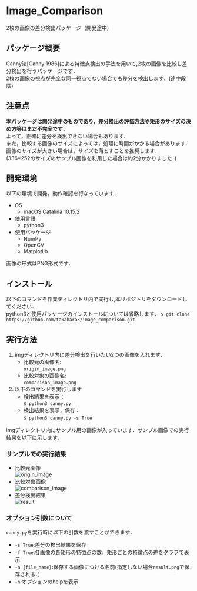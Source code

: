 # Image_Comparison
2枚の画像の差分検出パッケージ（開発途中)  

## パッケージ概要  
Canny法[Canny 1986]による特徴点検出の手法を用いて,2枚の画像を比較し差分検出を行うパッケージです．  
2枚の画像の視点が完全な同一視点でない場合でも差分を検出します．(途中段階)

## 注意点
**本パッケージは開発途中のものであり，差分検出の評価方法や矩形のサイズの決め方等はまだ不完全です．**  
よって，正確に差分を検出できない場合もあります．  
また，比較する画像のサイズによっては，処理に時間がかかる場合があります．画像のサイズが大きい場合は，サイズを落とすことを推奨します．  
(336*252のサイズのサンプル画像を利用した場合は約2分かかりました．)  

## 開発環境
以下の環境で開発，動作確認を行なっています．
* OS
  - macOS Catalina 10.15.2
* 使用言語
  - python3
* 使用パッケージ
  - NumPy
  - OpenCV
  - Matplotlib  

画像の形式はPNG形式です．

## インストール
以下のコマンドを作業ディレクトリ内で実行し,本リポジトリをダウンロードしてください．  
python3と使用パッケージのインストールについては省略します．
`$ git clone https://github.com/takahara3/image_comparison.git`

## 実行方法
1. imgディレクトリ内に差分検出を行いたい2つの画像を入れます．
    - 比較元の画像名:  
    `origin_image.png`
    - 比較対象の画像名:  
    `comparison_image.png`
2. 以下のコマンドを実行します　　
    - 検出結果を表示：  
    `$ python3 canny.py`
    - 検出結果を表示，保存：  
    `$ python3 canny.py -s True`　　

imgディレクトリ内にサンプル用の画像が入っています．サンプル画像での実行結果を以下に示します．  
### サンプルでの実行結果  
* 比較元画像  
![origin_image](https://user-images.githubusercontent.com/49555813/70996972-527b5400-2117-11ea-8045-c8f247f46e3b.png)  
* 比較対象画像  
![comparison_image](https://user-images.githubusercontent.com/49555813/70997028-6f178c00-2117-11ea-9af9-d3e0b8af1b7a.png)  
* 差分検出結果  
![result](https://user-images.githubusercontent.com/49555813/70995552-2b6f5300-2114-11ea-8310-701fda4ac1b4.png)  

### オプション引数について  
`canny.py`を実行時に以下の引数を渡すことができます．  
  - `-s True`:差分の検出結果を保存  
  - `-f True`:各画像の各矩形の特徴点の数，矩形ごとの特徴点の差をグラフで表示  
  - `-n {file_name}`:保存する画像につける名前(指定しない場合`result.png`で保存される．)  
  - `-h`:オプションのhelpを表示
